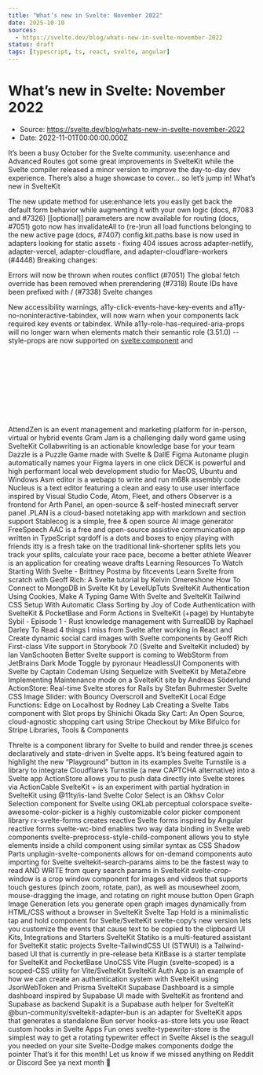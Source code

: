 ```yaml
---
title: "What’s new in Svelte: November 2022"
date: 2025-10-10
sources:
  - https://svelte.dev/blog/whats-new-in-svelte-november-2022
status: draft
tags: [typescript, ts, react, svelte, angular]
---
```


# What’s new in Svelte: November 2022

- Source: https://svelte.dev/blog/whats-new-in-svelte-november-2022
- Date: 2022-11-01T00:00:00.000Z

It’s been a busy October for the Svelte community. use:enhance and Advanced Routes got some great improvements in SvelteKit while the Svelte compiler released a minor version to improve the day-to-day dev experience.
There’s also a huge showcase to cover... so let’s jump in!
What’s new in SvelteKit

The new update method for use:enhance lets you easily get back the default form behavior while augmenting it with your own logic (docs, #7083 and #7326)
[[optional]] parameters are now available for routing (docs, #7051)
goto now has invalidateAll to (re-)run all load functions belonging to the new active page (docs, #7407)
config.kit.paths.base is now used in adapters looking for static assets - fixing 404 issues across adapter-netlify, adapter-vercel, adapter-cloudflare, and adapter-cloudflare-workers (#4448)
Breaking changes:

Errors will now be thrown when routes conflict (#7051)
The global fetch override has been removed when prerendering (#7318)
Route IDs have been prefixed with / (#7338)
Svelte changes

New accessibility warnings, a11y-click-events-have-key-events and a11y-no-noninteractive-tabindex, will now warn when your components lack required key events or tabindex. While a11y-role-has-required-aria-props will no longer warn when elements match their semantic role (3.51.0)
--style-props are now supported on <svelte:component> and <svg> (3.51.0, Component Example: Before and After, SVG Example: Before and After)
“nullish” values for component event handlers are now supported (3.51.0, Example)
Scoped styles can now be applied to <svelte:element> (3.51.0, Example)
You can now use important in inline style tags: style:foo|important (3.52.0, #7365)
A warning will now be thrown when using <a target="_blank"> without rel="noreferrer" (3.52.0, #6188)
Tom Smykowski also released a great summary of all the changes in 3.52.0! For all the changes to the Svelte compiler, including upcoming changes, check out the CHANGELOG.
Community Showcase
Apps & Sites built with Svelte

AttendZen is an event management and marketing platform for in-person, virtual or hybrid events
Gram Jam is a challenging daily word game using SvelteKit
Collabwriting is an actionable knowledge base for your team
Dazzle is a Puzzle Game made with Svelte & DallE
Figma Autoname plugin automatically names your Figma layers in one click
DECK is powerful and high performant local web development studio for MacOS, Ubuntu and Windows
Asm editor is a webapp to write and run m68k assembly code
Nucleus is a text editor featuring a clean and easy to use user interface inspired by Visual Studio Code, Atom, Fleet, and others
Observer is a frontend for Arth Panel, an open-source & self-hosted minecraft server panel
.PLAN is a cloud-based notetaking app with markdown and section support
Stablecog is a simple, free & open source AI image generator
FreeSpeech AAC is a free and open-source assistive communication app written in TypeScript
sqrdoff is a dots and boxes to enjoy playing with friends
itty is a fresh take on the traditional link-shortener
splits lets you track your splits, calculate your race pace, become a better athlete
Weaver is an application for creating weave drafts
Learning Resources
To Watch
Starting With Svelte - Brittney Postma by fitcevents
Learn Svelte from scratch with Geoff Rich: A Svelte tutorial by Kelvin Omereshone
How To Connect to MongoDB in Svelte Kit by LevelUpTuts
SvelteKit Authentication Using Cookies, Make A Typing Game With Svelte and SvelteKit Tailwind CSS Setup With Automatic Class Sorting by Joy of Code
Authentication with SvelteKit & PocketBase and Form Actions in SvelteKit (+page) by Huntabyte
Sybil - Episode 1 - Rust knowledge management with SurrealDB by Raphael Darley
To Read
4 things I miss from Svelte after working in React and Create dynamic social card images with Svelte components by Geoff Rich
First-class Vite support in Storybook 7.0 (Svelte and SvelteKit included) by Ian VanSchooten
Better Svelte support is coming to WebStorm from JetBrains
Dark Mode Toggle by pyronaur
HeadlessUI Components with Svelte by Captain Codeman
Using Sequelize with SvelteKit by MetaZebre
Implementing Maintenance mode on a SvelteKit site by Andreas Söderlund
ActionStore: Real-time Svelte stores for Rails by Stefan Buhrmester
Svelte CSS Image Slider: with Bouncy Overscroll and SvelteKit Local Edge Functions: Edge on Localhost by Rodney Lab
Creating a Svelte Tabs component with Slot props by Shinichi Okada
Sky Cart: An Open Source, cloud-agnostic shopping cart using Stripe Checkout by Mike Bifulco for Stripe
Libraries, Tools & Components

Threlte is a component library for Svelte to build and render three.js scenes declaratively and state-driven in Svelte apps. It’s being featured again to highlight the new “Playground” button in its examples
Svelte Turnstile is a library to integrate Cloudflare’s Turnstile (a new CAPTCHA alternative) into a Svelte app
ActionStore allows you to push data directly into Svelte stores via ActionCable
SvelteKit + <is-land> is an experiment with partial hydration in SvelteKit using @11ty/is-land
Svelte Color Select is an Okhsv Color Selection component for Svelte using OKLab perceptual colorspace
svelte-awesome-color-picker is a highly customizable color picker component library
rx-svelte-forms creates reactive Svelte forms inspired by Angular reactive forms
svelte-wc-bind enables two way data binding in Svelte web components
svelte-preprocess-style-child-component allows you to style elements inside a child component using similar syntax as CSS Shadow Parts
unplugin-svelte-components allows for on-demand components auto importing for Svelte
sveltekit-search-params aims to be the fastest way to read AND WRITE from query search params in SvelteKit
svelte-crop-window is a crop window component for images and videos that supports touch gestures (pinch zoom, rotate, pan), as well as mousewheel zoom, mouse-dragging the image, and rotating on right mouse button
Open Graph Image Generation lets you generate open graph images dynamically from HTML/CSS without a browser in SvelteKit
Svelte Tap Hold is a minimalistic tap and hold component for Svelte/SvelteKit
svelte-copy’s new version lets you customize the events that cause text to be copied to the clipboard
UI Kits, Integrations and Starters
SvelteKit Statiko is a multi-featured assistant for SvelteKit static projects
Svelte-TailwindCSS UI (STWUI) is a Tailwind-based UI that is currently in pre-release beta
KitBase is a starter template for SvelteKit and PocketBase
UnoCSS Vite Plugin (svelte-scoped) is a scoped-CSS utility for Vite/SvelteKit
SvelteKit Auth App is an example of how we can create an authentication system with SvelteKit using JsonWebToken and Prisma
SvelteKit Supabase Dashboard is a simple dashboard inspired by Supabase UI made with SvelteKit as frontend and Supabase as backend
Supakit is a Supabase auth helper for SvelteKit
@bun-community/sveltekit-adapter-bun is an adapter for SvelteKit apps that generates a standalone Bun server
hooks-as-store lets you use React custom hooks in Svelte Apps
Fun ones
svelte-typewriter-store is the simplest way to get a rotating typewriter effect in Svelte
Aksel is the seagull you needed on your site
Svelte-Dodge makes components dodge the pointer
That’s it for this month! Let us know if we missed anything on Reddit or Discord
See ya next month 👋
